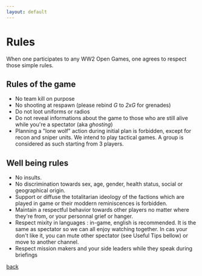 ```yaml
---
layout: default
---
```


# Rules
When one participates to any WW2 Open Games, one agrees to respect those simple rules.

## Rules of the game
* No team kill on purpose
* No shooting at respawn (please rebind _G_ to _2xG_ for grenades)
* Do not loot uniforms or radios
* Do not reveal informations about the game to those who are still alive while you're a spectator (aka _ghosting_) 
* Planning a "lone wolf" action during initial plan is forbidden, except for recon and sniper units. We intend to play tactical games. A group is considered as such starting from 3 players.

## Well being rules
* No insults.
* No discrimination towards sex, age, gender, health status, social or geographical origin.
* Support or diffuse the totalitarian ideology of the factions which are played in game or their moddern reminiscences is forbidden.
* Maintain a respectful behavior towards other players no matter where they're from, or your personnal grief or hanger.
* Respect mixity in languages : in-game, english is recommended. It is the same as spectator so we can all enjoy watching together. In cas your don't like it, you can mute other spectator (see Useful Tips bellow) or move to another channel.
* Respect mission makers and your side leaders while they speak during briefings

[back](./)
